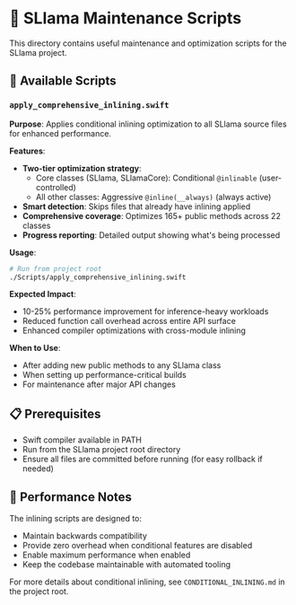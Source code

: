 # 🔧 SLlama Maintenance Scripts

This directory contains useful maintenance and optimization scripts for the SLlama project.

## 🚀 Available Scripts

### `apply_comprehensive_inlining.swift`

**Purpose**: Applies conditional inlining optimization to all SLlama source files for enhanced performance.

**Features**:
- **Two-tier optimization strategy**:
  - Core classes (SLlama, SLlamaCore): Conditional `@inlinable` (user-controlled)
  - All other classes: Aggressive `@inline(__always)` (always active)
- **Smart detection**: Skips files that already have inlining applied
- **Comprehensive coverage**: Optimizes 165+ public methods across 22 classes
- **Progress reporting**: Detailed output showing what's being processed

**Usage**:
```bash
# Run from project root
./Scripts/apply_comprehensive_inlining.swift
```

**Expected Impact**:
- 10-25% performance improvement for inference-heavy workloads
- Reduced function call overhead across entire API surface
- Enhanced compiler optimizations with cross-module inlining

**When to Use**:
- After adding new public methods to any SLlama class
- When setting up performance-critical builds
- For maintenance after major API changes

## 📋 Prerequisites

- Swift compiler available in PATH
- Run from the SLlama project root directory
- Ensure all files are committed before running (for easy rollback if needed)

## 🎯 Performance Notes

The inlining scripts are designed to:
- Maintain backwards compatibility
- Provide zero overhead when conditional features are disabled
- Enable maximum performance when enabled
- Keep the codebase maintainable with automated tooling

For more details about conditional inlining, see `CONDITIONAL_INLINING.md` in the project root. 